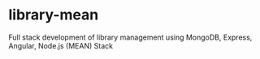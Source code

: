 # library-mean
Full stack development of library management using MongoDB, Express, Angular, Node.js (MEAN) Stack
